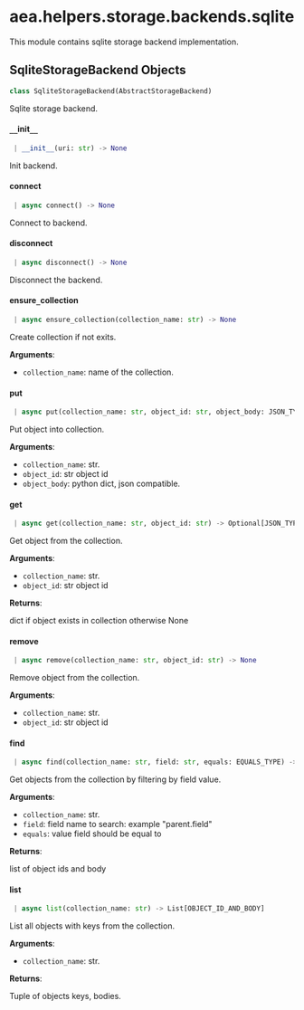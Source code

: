<a name="aea.helpers.storage.backends.sqlite"></a>
# aea.helpers.storage.backends.sqlite

This module contains sqlite storage backend implementation.

<a name="aea.helpers.storage.backends.sqlite.SqliteStorageBackend"></a>
## SqliteStorageBackend Objects

```python
class SqliteStorageBackend(AbstractStorageBackend)
```

Sqlite storage backend.

<a name="aea.helpers.storage.backends.sqlite.SqliteStorageBackend.__init__"></a>
#### `__`init`__`

```python
 | __init__(uri: str) -> None
```

Init backend.

<a name="aea.helpers.storage.backends.sqlite.SqliteStorageBackend.connect"></a>
#### connect

```python
 | async connect() -> None
```

Connect to backend.

<a name="aea.helpers.storage.backends.sqlite.SqliteStorageBackend.disconnect"></a>
#### disconnect

```python
 | async disconnect() -> None
```

Disconnect the backend.

<a name="aea.helpers.storage.backends.sqlite.SqliteStorageBackend.ensure_collection"></a>
#### ensure`_`collection

```python
 | async ensure_collection(collection_name: str) -> None
```

Create collection if not exits.

**Arguments**:

- `collection_name`: name of the collection.

<a name="aea.helpers.storage.backends.sqlite.SqliteStorageBackend.put"></a>
#### put

```python
 | async put(collection_name: str, object_id: str, object_body: JSON_TYPES) -> None
```

Put object into collection.

**Arguments**:

- `collection_name`: str.
- `object_id`: str object id
- `object_body`: python dict, json compatible.

<a name="aea.helpers.storage.backends.sqlite.SqliteStorageBackend.get"></a>
#### get

```python
 | async get(collection_name: str, object_id: str) -> Optional[JSON_TYPES]
```

Get object from the collection.

**Arguments**:

- `collection_name`: str.
- `object_id`: str object id

**Returns**:

dict if object exists in collection otherwise None

<a name="aea.helpers.storage.backends.sqlite.SqliteStorageBackend.remove"></a>
#### remove

```python
 | async remove(collection_name: str, object_id: str) -> None
```

Remove object from the collection.

**Arguments**:

- `collection_name`: str.
- `object_id`: str object id

<a name="aea.helpers.storage.backends.sqlite.SqliteStorageBackend.find"></a>
#### find

```python
 | async find(collection_name: str, field: str, equals: EQUALS_TYPE) -> List[OBJECT_ID_AND_BODY]
```

Get objects from the collection by filtering by field value.

**Arguments**:

- `collection_name`: str.
- `field`: field name to search: example "parent.field"
- `equals`: value field should be equal to

**Returns**:

list of object ids and body

<a name="aea.helpers.storage.backends.sqlite.SqliteStorageBackend.list"></a>
#### list

```python
 | async list(collection_name: str) -> List[OBJECT_ID_AND_BODY]
```

List all objects with keys from the collection.

**Arguments**:

- `collection_name`: str.

**Returns**:

Tuple of objects keys, bodies.

